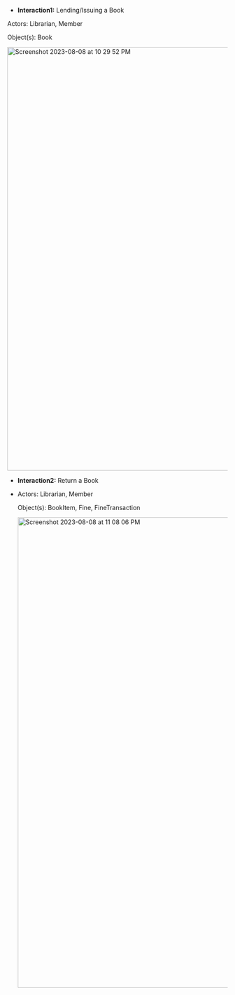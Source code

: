 - **Interaction1:** Lending/Issuing a Book
  
Actors: Librarian, Member

Object(s): Book

<img width="967" alt="Screenshot 2023-08-08 at 10 29 52 PM" src="https://github.com/ganesh-sadanala/LLD/assets/40536512/7951d55c-a8b4-4300-b487-470716cee3d3">

- **Interaction2:** Return a Book
- 
  Actors: Librarian, Member
  
  Object(s): BookItem, Fine, FineTransaction

  <img width="1074" alt="Screenshot 2023-08-08 at 11 08 06 PM" src="https://github.com/ganesh-sadanala/LLD/assets/40536512/cb3961c5-7a5d-436c-bf0a-5bd08d594fb5">
